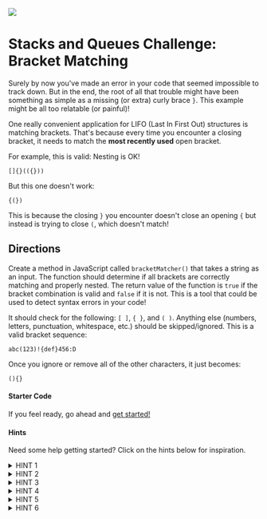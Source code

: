 ![](https://ga-dash.s3.amazonaws.com/production/assets/logo-9f88ae6c9c3871690e33280fcf557f33.png) 

# Stacks and Queues Challenge: Bracket Matching

Surely by now you've made an error in your code that seemed impossible to track down. But in the end, the root of all that trouble might have been something as simple as a missing (or extra) curly brace `}`. This example might be all too relatable (or painful)!

One really convenient application for LIFO (Last In First Out) structures is matching brackets. That's because every time you encounter a closing bracket, it needs to match the **most recently used** open bracket. 

For example, this is valid: Nesting is OK!

```
[]{}(({}))
```

But this one doesn't work:

```
{(})
```

This is because the closing `}` you encounter doesn't close an opening `{` but instead is trying to close `(`, which doesn't match!


## Directions

Create a method in JavaScript called `bracketMatcher()` that takes a string as an input. The function should determine if all brackets are correctly matching and properly nested. The return value of the function is `true` if the bracket combination is valid and `false` if it is not. This is a tool that could be used to detect syntax errors in your code!

It should check for the following: `[ ]`, `{ }`, and `( )`. Anything else (numbers, letters, punctuation, whitespace, etc.) should be skipped/ignored. This is a valid bracket sequence:

```
abc(123)!{def}456:D
```

Once you ignore or remove all of the other characters, it just becomes:

```
(){}
```

#### Starter Code

If you feel ready, go ahead and [get started!](stacksAndQueues.js)

#### Hints

Need some help getting started? Click on the hints below for inspiration.

<details>
    <summary>HINT 1</summary>
    <br>
    We need to go through the input string one character at a time. You can do this in JavaScript by calling <b>split('')</b> to split a string into an array of characters; then you can loop through the characters with a `for` loop. Here's what that looks like:

    let characters = input.split('')

    for(let i = 0; i < characters.length; i++) {
        // YOUR CODE HERE
        // Inside this loop characters[i] is the particular character inside
        // the string you're iterating over.
    }
</details>

<details>
    <summary>HINT 2</summary>
    <br>
    This problem is all about <b>matching</b>. Once we find a closing bracket that matches an opening bracket, we don't need to keep track of it anymore. Thus, the only thing we really need to keep in our data structure is the opening brackets! We can also just skip anything that isn't a bracket entirely.<br> Which data structure seems most suited to hold your opening brackets?
</details>

<details>
    <summary>HINT 3</summary>
    <br>
In this instance, a stack is going to be more useful than a queue because we always want to <b>close</b> the <b>most recently</b> opened bracket. For example, if we encounter (, {, }, and ) in that order, we know it's valid. Our actions would look like this in pseudocode:

    1. See (. Because it's an opening bracket, push it onto the stack.
    2. See {. Because it's an opening bracket, push it onto the stack.
    3. See }. Because it's a closing bracket, pop from the stack and check for a match.
    4. It matches! { is the opening bracket for }, so let's keep going!
    5. See ). Because it's a closing bracket, pop from the stack and check for a match.
    6. It matches! ( is the opening bracket for ), so let's keep going!
    7. No more items in the stack.
    8. Return true (no errors found, so it's valid!)

Likewise, we know that if the brackets do not match, then we must return `false`. For example, {, (, }, and ) is not valid. We'd walk through that example like so:

    1. See {. Because it's an opening bracket, push it onto the stack.
    2. See (. Because it's an opening bracket, push it onto the stack.
    3. See }. Because it's a closing bracket, pop from the stack and check for a match.
    4. It doesn't match! Return false!
</details>

<details>
    <summary>HINT 4</summary>
    <br>
How do you know if a bracket is an opening bracket? How do you know if it's a closing bracket? You could determine this any number of ways, but for your convenience, you can use these two helper functions:

    const isOpening = (character) => '{(['.indexOf(character) !== -1
    const isClosing = (character) => '})]'.indexOf(character) !== -1
</details>

<details>
    <summary>HINT 5</summary>
    <br>
You may notice that you get to a point where you're passing almost all of the tests except for one, such as this:

    bracketMatcher('abc(123');

It should return `false`, because an opening bracket with no closing bracket is invalid. You can make sure this case gets caught by checking to make sure the stack is empty at the end of the function.
</details>

<details>
    <summary>HINT 6</summary>
    <br>
We need a way to make sure that the opening and closing brackets of each type ((), {}, []) are matched to each other. We can do a bunch of `if/else` statements to figure this out, and that would totally work... however, because we enjoy writing less code, we might consider using a JavaScript object to match the opening and closing brackets of each type. 

You have a couple ways of going about this. First, you could keep the values in a string and track that the position is the same. For example, you could have:

    let openings = '{(['
    let closings = '})]'

Then, when you accessed them with the built-in `indexOf()` function, you could track that the position of the opening and the position of the closing matched. For example, [ and ] are both found at Index 2 in their respective strings. 

**Alternatively**, we can use JavaScript objects. This has the benefit of increased readability:

    const brackets = {
        '{': '}',
        '(': ')',
        '[': ']'
    }

Now, instead of a gnarly `if` statement, you can simply use object notation like this:

    if(brackets[characters[i]] !== stack.peek()) { /* stuff */ }
</details>
